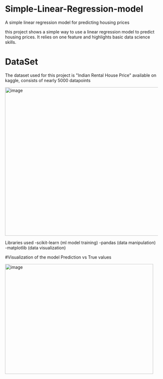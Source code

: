 # Simple-Linear-Regression-model
A simple linear regression model for predicting housing prices 

this project shows a simple way to use a linear regression model to predict housing prices. It relies on one feature and highlights basic data science skills.

# DataSet
The dataset used for this project is "Indian Rental House Price" available on kaggle, consists of nearly 5000 datapoints

<img width="849" height="489" alt="image" src="https://github.com/user-attachments/assets/b88d9483-ce5c-46d9-8f81-82efa49d0a1b" />

Libraries used 
-scikit-learn (ml model training)
-pandas (data manipulation)
-matplotlib (data visualization)


#Visualization of the model 
  Prediction vs True values 

  
  <img width="488" height="362" alt="image" src="https://github.com/user-attachments/assets/7b28a916-09f3-4c25-8247-4fcad645228b" />

